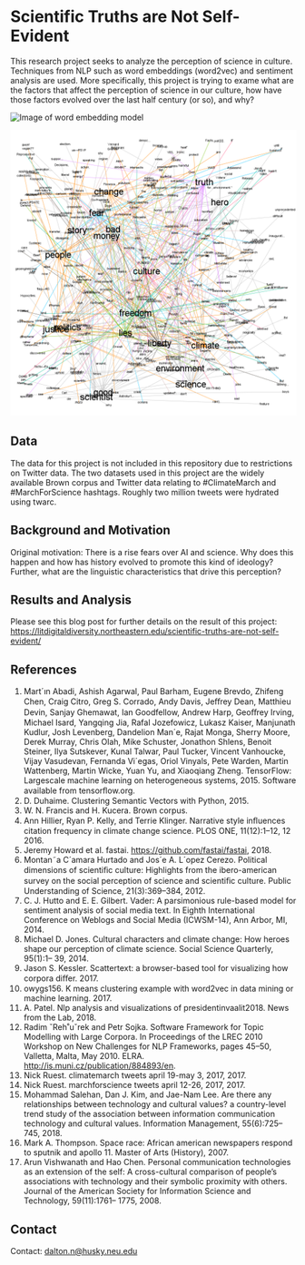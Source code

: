 # Scientific Truths are Not Self-Evident
This research project seeks to analyze the perception of science in culture. Techniques from NLP such as word embeddings (word2vec) and sentiment analysis are used. More specifically, this project is trying to exame what are the factors that affect the perception of science in our culture, how have those factors evolved over the last half century (or so), and why?

![Image of word embedding model](./images/animation/project_animation.gif)

![Image of graph](./images/graph_pics/climate_graph.png)

## Data
The data for this project is not included in this repository due to restrictions on Twitter data. The two datasets used in this project are the widely available Brown corpus and Twitter data relating to #ClimateMarch and #MarchForScience hashtags. Roughly two million tweets were hydrated using twarc.

## Background and Motivation
Original motivation: There is a rise fears over AI and science. Why does this happen and how has history evolved to promote this kind of ideology? Further, what are the linguistic characteristics that drive this perception?

## Results and Analysis

Please see this blog post for further details on the result of this project: https://litdigitaldiversity.northeastern.edu/scientific-truths-are-not-self-evident/ 

## References
1. Mart´ın Abadi, Ashish Agarwal, Paul Barham, Eugene Brevdo, Zhifeng Chen, Craig Citro, Greg S. Corrado, Andy Davis, Jeﬀrey Dean, Matthieu Devin, Sanjay Ghemawat, Ian Goodfellow, Andrew Harp, Geoﬀrey Irving, Michael Isard, Yangqing Jia, Rafal Jozefowicz, Lukasz Kaiser, Manjunath Kudlur, Josh Levenberg, Dandelion Man´e, Rajat Monga, Sherry Moore, Derek Murray, Chris Olah, Mike Schuster, Jonathon Shlens, Benoit Steiner, Ilya Sutskever, Kunal Talwar, Paul Tucker, Vincent Vanhoucke, Vijay Vasudevan, Fernanda Vi´egas, Oriol Vinyals, Pete Warden, Martin Wattenberg, Martin Wicke, Yuan Yu, and Xiaoqiang Zheng. TensorFlow: Largescale machine learning on heterogeneous systems, 2015. Software available from tensorﬂow.org.
2. D. Duhaime. Clustering Semantic Vectors with Python, 2015.
3. W. N. Francis and H. Kucera. Brown corpus.
4. Ann Hillier, Ryan P. Kelly, and Terrie Klinger. Narrative style inﬂuences citation frequency in climate change science. PLOS ONE, 11(12):1–12, 12 2016.
5. Jeremy Howard et al. fastai. https://github.com/fastai/fastai, 2018.
6. Montan˜a C´amara Hurtado and Jos´e A. L´opez Cerezo. Political dimensions of scientiﬁc culture: Highlights from the ibero-american survey on the social perception of science and scientiﬁc culture. Public Understanding of Science, 21(3):369–384, 2012.
7. C. J. Hutto and E. E. Gilbert. Vader: A parsimonious rule-based model for sentiment analysis of social media text. In Eighth International Conference on Weblogs and Social Media (ICWSM-14), Ann Arbor, MI, 2014.
8. Michael D. Jones. Cultural characters and climate change: How heroes shape our perception of climate science. Social Science Quarterly, 95(1):1– 39, 2014.
9. Jason S. Kessler. Scattertext: a browser-based tool for visualizing how corpora diﬀer. 2017.
10. owygs156. K means clustering example with word2vec in data mining or machine learning. 2017.
11. A. Patel. Nlp analysis and visualizations of presidentinvaalit2018. News from the Lab, 2018. 
12. Radim ˇReh˚uˇrek and Petr Sojka. Software Framework for Topic Modelling with Large Corpora. In Proceedings of the LREC 2010 Workshop on New Challenges for NLP Frameworks, pages 45–50, Valletta, Malta, May 2010. ELRA. http://is.muni.cz/publication/884893/en.
13. Nick Ruest. climatemarch tweets april 19-may 3, 2017, 2017.
14. Nick Ruest. marchforscience tweets april 12-26, 2017, 2017.
15. Mohammad Salehan, Dan J. Kim, and Jae-Nam Lee. Are there any relationships between technology and cultural values? a country-level trend study of the association between information communication technology and cultural values. Information Management, 55(6):725–745, 2018.
16. Mark A. Thompson. Space race: African american newspapers respond to sputnik and apollo 11. Master of Arts (History), 2007.
17. Arun Vishwanath and Hao Chen. Personal communication technologies as an extension of the self: A cross-cultural comparison of people’s associations with technology and their symbolic proximity with others. Journal of the American Society for Information Science and Technology, 59(11):1761– 1775, 2008.

## Contact

Contact: dalton.n@husky.neu.edu
